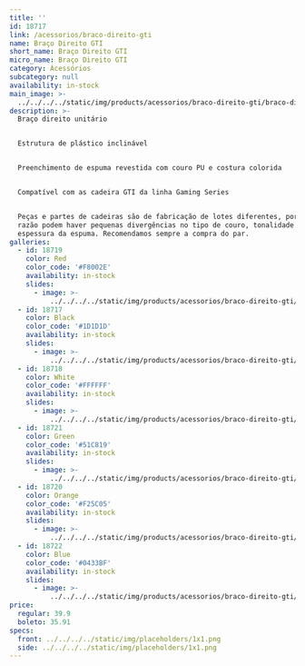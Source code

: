 ```yaml
---
title: ''
id: 18717
link: /acessorios/braco-direito-gti
name: Braço Direito GTI
short_name: Braço Direito GTI
micro_name: Braço Direito GTI
category: Acessórios
subcategory: null
availability: in-stock
main_image: >-
  ../../../../static/img/products/acessorios/braco-direito-gti/braco-direito-gti.jpg
description: >-
  Braço direito unitário


  Estrutura de plástico inclinável


  Preenchimento de espuma revestida com couro PU e costura colorida


  Compatível com as cadeira GTI da linha Gaming Series


  Peças e partes de cadeiras são de fabricação de lotes diferentes, por essa
  razão podem haver pequenas divergências no tipo de couro, tonalidade e/ou
  espessura da espuma. Recomendamos sempre a compra do par.
galleries:
  - id: 18719
    color: Red
    color_code: '#F8002E'
    availability: in-stock
    slides:
      - image: >-
          ../../../../static/img/products/acessorios/braco-direito-gti/braco-direito-gti.jpg
  - id: 18717
    color: Black
    color_code: '#1D1D1D'
    availability: in-stock
    slides:
      - image: >-
          ../../../../static/img/products/acessorios/braco-direito-gti/braco-direito-gti.jpg
  - id: 18718
    color: White
    color_code: '#FFFFFF'
    availability: in-stock
    slides:
      - image: >-
          ../../../../static/img/products/acessorios/braco-direito-gti/braco-direito-gti.jpg
  - id: 18721
    color: Green
    color_code: '#51C819'
    availability: in-stock
    slides:
      - image: >-
          ../../../../static/img/products/acessorios/braco-direito-gti/braco-direito-gti.jpg
  - id: 18720
    color: Orange
    color_code: '#F25C05'
    availability: in-stock
    slides:
      - image: >-
          ../../../../static/img/products/acessorios/braco-direito-gti/braco-direito-gti.jpg
  - id: 18722
    color: Blue
    color_code: '#0433BF'
    availability: in-stock
    slides:
      - image: >-
          ../../../../static/img/products/acessorios/braco-direito-gti/braco-direito-gti.jpg
price:
  regular: 39.9
  boleto: 35.91
specs:
  front: ../../../../static/img/placeholders/1x1.png
  side: ../../../../static/img/placeholders/1x1.png
---
```

